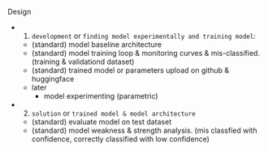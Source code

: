 
Design
- 1. `development` or `finding model experimentally and training model`:
  - (standard) model baseline architecture
  - (standard) model training loop & monitoring curves & mis-classified. (training & validationd dataset)
  - (standard) trained model or parameters upload on github & huggingface
  - later
    - model experimenting (parametric)
- 2. `solution` or `trained model & model architecture`
  - (standard) evaluate model on test dataset
  - (standard) model weakness & strength analysis. (mis classfied with confidence, correctly classified with low confidence)